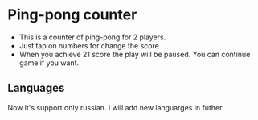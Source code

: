 # Ping-pong counter
- This is a counter of ping-pong for 2 players. 
- Just tap on numbers for change the score.
- When you achieve 21 score the play will be paused. You can continue game if you want.
## Languages
Now it's support only russian. I will add new languarges in futher.
